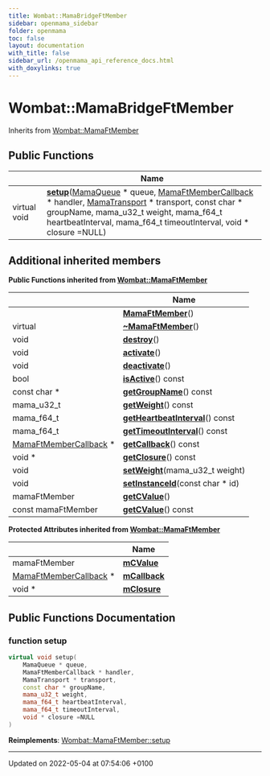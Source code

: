 ```yaml
---
title: Wombat::MamaBridgeFtMember
sidebar: openmama_sidebar
folder: openmama
toc: false
layout: documentation
with_title: false
sidebar_url: /openmama_api_reference_docs.html
with_doxylinks: true
---
```


# Wombat::MamaBridgeFtMember





Inherits from [Wombat::MamaFtMember](classWombat_1_1MamaFtMember.html)

## Public Functions

|                | Name           |
| -------------- | -------------- |
| virtual void | **[setup](classWombat_1_1MamaBridgeFtMember.html#function-setup)**([MamaQueue](classWombat_1_1MamaQueue.html) * queue, [MamaFtMemberCallback](classWombat_1_1MamaFtMemberCallback.html) * handler, [MamaTransport](classWombat_1_1MamaTransport.html) * transport, const char * groupName, mama_u32_t weight, mama_f64_t heartbeatInterval, mama_f64_t timeoutInterval, void * closure =NULL) |

## Additional inherited members

**Public Functions inherited from [Wombat::MamaFtMember](classWombat_1_1MamaFtMember.html)**

|                | Name           |
| -------------- | -------------- |
| | **[MamaFtMember](classWombat_1_1MamaFtMember.html#function-mamaftmember)**() |
| virtual | **[~MamaFtMember](classWombat_1_1MamaFtMember.html#function-~mamaftmember)**() |
| void | **[destroy](classWombat_1_1MamaFtMember.html#function-destroy)**() |
| void | **[activate](classWombat_1_1MamaFtMember.html#function-activate)**() |
| void | **[deactivate](classWombat_1_1MamaFtMember.html#function-deactivate)**() |
| bool | **[isActive](classWombat_1_1MamaFtMember.html#function-isactive)**() const |
| const char * | **[getGroupName](classWombat_1_1MamaFtMember.html#function-getgroupname)**() const |
| mama_u32_t | **[getWeight](classWombat_1_1MamaFtMember.html#function-getweight)**() const |
| mama_f64_t | **[getHeartbeatInterval](classWombat_1_1MamaFtMember.html#function-getheartbeatinterval)**() const |
| mama_f64_t | **[getTimeoutInterval](classWombat_1_1MamaFtMember.html#function-gettimeoutinterval)**() const |
| [MamaFtMemberCallback](classWombat_1_1MamaFtMemberCallback.html) * | **[getCallback](classWombat_1_1MamaFtMember.html#function-getcallback)**() const |
| void * | **[getClosure](classWombat_1_1MamaFtMember.html#function-getclosure)**() const |
| void | **[setWeight](classWombat_1_1MamaFtMember.html#function-setweight)**(mama_u32_t weight) |
| void | **[setInstanceId](classWombat_1_1MamaFtMember.html#function-setinstanceid)**(const char * id) |
| mamaFtMember | **[getCValue](classWombat_1_1MamaFtMember.html#function-getcvalue)**() |
| const mamaFtMember | **[getCValue](classWombat_1_1MamaFtMember.html#function-getcvalue)**() const |

**Protected Attributes inherited from [Wombat::MamaFtMember](classWombat_1_1MamaFtMember.html)**

|                | Name           |
| -------------- | -------------- |
| mamaFtMember | **[mCValue](classWombat_1_1MamaFtMember.html#variable-mcvalue)**  |
| [MamaFtMemberCallback](classWombat_1_1MamaFtMemberCallback.html) * | **[mCallback](classWombat_1_1MamaFtMember.html#variable-mcallback)**  |
| void * | **[mClosure](classWombat_1_1MamaFtMember.html#variable-mclosure)**  |


## Public Functions Documentation

### function setup

```cpp
virtual void setup(
    MamaQueue * queue,
    MamaFtMemberCallback * handler,
    MamaTransport * transport,
    const char * groupName,
    mama_u32_t weight,
    mama_f64_t heartbeatInterval,
    mama_f64_t timeoutInterval,
    void * closure =NULL
)
```


**Reimplements**: [Wombat::MamaFtMember::setup](classWombat_1_1MamaFtMember.html#function-setup)


-------------------------------

Updated on 2022-05-04 at 07:54:06 +0100